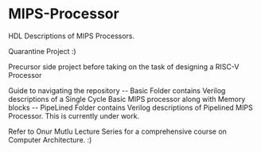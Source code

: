 # MIPS-Processor
HDL Descriptions of MIPS Processors.

Quarantine Project :)

Precursor side project before taking on the task of designing a RISC-V Processor

Guide to navigating the repository
-- Basic Folder contains Verilog descriptions of a Single Cycle Basic MIPS processor along with Memory blocks
-- PipeLined Folder contains Verilog descriptions of Pipelined MIPS Processor. This is currently under work.

Refer to Onur Mutlu Lecture Series for a comprehensive course on Computer Architecture. :)


